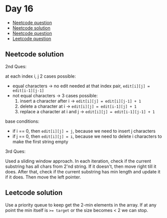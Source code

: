 # Day 16

- [Neetcode question](https://leetcode.com/problems/maximum-depth-of-binary-tree/)
- [Neetcode solution](https://leetcode.com/problems/edit-distance/)
- [Neetcode question](https://leetcode.com/problems/minimum-window-substring/)
- [Leetcode question](https://leetcode.com/problems/minimum-operations-to-exceed-threshold-value-ii/)

## Neetcode solution

2nd Ques:

at each index i, j 2 cases possible:
- equal characters → no edit needed at that index pair, `edit[i][j] = edit[i-1][j-1]`
- not equal characters -> 3 cases possible:
  1. insert a character after i -> `edit[i][j] = edit[i][j-1] + 1`
  2. delete a character at i -> `edit[i][j] = edit[i-1][j] + 1`
  3. replace a character at i and j -> `edit[i][j] = edit[i-1][j-1] + 1`

base conditions:
- if i == 0, then `edit[i][j] = j`, because we need to insert j characters
- if j == 0, then `edit[i][j] = i`, because we need to delete i characters to make the first string empty

3rd Ques:

Used a sliding window approach. In each iteration, check if the current substring has all chars from 2'nd string.
If it doesn't, then move right till it does. After that, check if the current substring has min length and update 
it if it does. Then move the left pointer.

## Leetcode solution

Use a priority queue to keep get the 2-min elements in the array. If at any point the min itself is `>= target`
or the size becomes < 2 we can stop.
